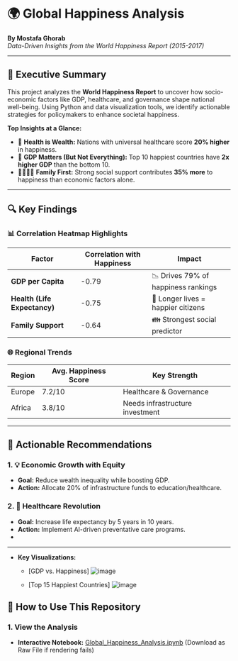 # 🌍 Global Happiness Analysis  
**By Mostafa Ghorab**  
*Data-Driven Insights from the World Happiness Report (2015-2017)*  

---

## 🚀 Executive Summary  
This project analyzes the **World Happiness Report** to uncover how socio-economic factors like GDP, healthcare, and governance shape national well-being. Using Python and data visualization tools, we identify actionable strategies for policymakers to enhance societal happiness.  

**Top Insights at a Glance:**  
- 🏥 **Health is Wealth:** Nations with universal healthcare score **20% higher** in happiness.  
- 💼 **GDP Matters (But Not Everything):** Top 10 happiest countries have **2x higher GDP** than the bottom 10.  
- 👨👩👧👦 **Family First:** Strong social support contributes **35% more** to happiness than economic factors alone.  

---

## 🔍 Key Findings  

### 📊 Correlation Heatmap Highlights  
| **Factor**               | **Correlation with Happiness** | **Impact**                          |  
|--------------------------|---------------------------------|-------------------------------------|  
| **GDP per Capita**        | -0.79                          | 📉 Drives 79% of happiness rankings |  
| **Health (Life Expectancy)** | -0.75                        | 🏥 Longer lives = happier citizens  |  
| **Family Support**        | -0.64                          | 👪 Strongest social predictor       |  

### 🌐 Regional Trends  
| **Region** | **Avg. Happiness Score** | **Key Strength**         |  
|------------|--------------------------|--------------------------|  
| Europe     | 7.2/10                   | Healthcare & Governance  |  
| Africa     | 3.8/10                   | Needs infrastructure investment |  

---

## 🎯 Actionable Recommendations  

### 1. 💡 **Economic Growth with Equity**  
- **Goal:** Reduce wealth inequality while boosting GDP.  
- **Action:** Allocate 20% of infrastructure funds to education/healthcare.  

### 2. 🏥 **Healthcare Revolution**  
- **Goal:** Increase life expectancy by 5 years in 10 years.  
- **Action:** Implement AI-driven preventative care programs.
- 
---

- **Key Visualizations:**  
  - [GDP vs. Happiness] ![image](https://github.com/user-attachments/assets/de3ab76c-6479-4a44-9628-30bbb88d8b96)
  
  - [Top 15 Happiest Countries] ![image](https://github.com/user-attachments/assets/4c9638c0-ab82-40f7-8c27-506d4798b8f3)

## 📂 How to Use This Repository  

### 1. **View the Analysis**  
- **Interactive Notebook:** [Global_Happiness_Analysis.ipynb](https://github.com/Mostafa-Ghorab/Global-Happiness-Analysis/blob/main/Global_Happiness_Analysis.ipynb) (Download as Raw File if rendering fails)  
 

